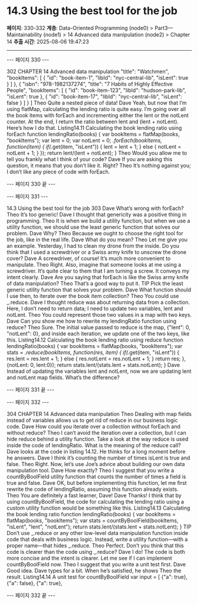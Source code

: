 # 14.3 Using the best tool for the job

**페이지**: 330-332
**계층**: Data-Oriented Programming (node0) > Part3—Maintainability (node1) > 14 Advanced data manipulation (node2) > Chapter 14
**추출 시간**: 2025-08-06 19:47:23

---


--- 페이지 330 ---

302 CHAPTER 14 Advanced data manipulation
"title": "Watchmen",
"bookItems": [
{
"id": "book-item-1",
"libId": "nyc-central-lib",
"isLent": true
}
]
},
{
"isbn": "978-1982137274",
"title": "7 Habits of Highly Effective People",
"bookItems": [
{
"id": "book-item-123",
"libId": "hudson-park-lib",
"isLent": true
},
{
"id": "book-item-17",
"libId": "nyc-central-lib",
"isLent": false
}
]
}
]
Theo Quite a nested piece of data!
Dave Yeah, but now that I’m using flatMap, calculating the lending ratio is quite
easy. I’m going over all the book items with forEach and incrementing either
the lent or the notLent counter. At the end, I return the ratio between lent
and (lent + notLent). Here’s how I do that.
Listing14.11 Calculating the book lending ratio using forEach
function lendingRatio(books) {
var bookItems = flatMap(books, "bookItems");
var lent = 0;
var notLent = 0;
_.forEach(bookItems, function(item) {
if(_.get(item, "isLent")) {
lent = lent + 1;
} else {
notLent = notLent + 1;
}
});
return lent/(lent + notLent);
}
Theo Would you allow me to tell you frankly what I think of your code?
Dave If you are asking this question, it means that you don’t like it. Right?
Theo It’s nothing against you; I don’t like any piece of code with forEach.

--- 페이지 330 끝 ---


--- 페이지 331 ---

14.3 Using the best tool for the job 303
Dave What’s wrong with forEach?
Theo It’s too generic!
Dave I thought that genericity was a positive thing in programming.
Theo It is when we build a utility function, but when we use a utility function, we
should use the least generic function that solves our problem.
Dave Why?
Theo Because we ought to choose the right tool for the job, like in the real life.
Dave What do you mean?
Theo Let me give you an example. Yesterday, I had to clean my drone from the
inside. Do you think that I used a screwdriver or a Swiss army knife to unscrew
the drone cover?
Dave A screwdriver, of course! It’s much more convenient to manipulate.
Theo Right. Also, imagine that someone looks at me using a screwdriver. It’s quite
clear to them that I am turning a screw. It conveys my intent clearly.
Dave Are you saying that forEach is like the Swiss army knife of data manipulation?
Theo That’s a good way to put it.
TIP Pick the least generic utility function that solves your problem.
Dave What function should I use then, to iterate over the book item collection?
Theo You could use _.reduce.
Dave I thought reduce was about returning data from a collection. Here, I don’t
need to return data; I need to update two variables, lent and notLent.
Theo You could represent those two values in a map with two keys.
Dave Can you show me how to rewrite my lendingRatio function using reduce?
Theo Sure. The initial value passed to reduce is the map, {"lent": 0, "notLent": 0},
and inside each iteration, we update one of the two keys, like this.
Listing14.12 Calculating the book lending ratio using reduce
function lendingRatio(books) {
var bookItems = flatMap(books, "bookItems");
var stats = _.reduce(bookItems, function(res, item) {
if(_.get(item, "isLent")) {
res.lent = res.lent + 1;
} else {
res.notLent = res.notLent + 1;
}
return res;
}, {notLent: 0, lent:0});
return stats.lent/(stats.lent + stats.notLent);
}
Dave Instead of updating the variables lent and notLent, now we are updating lent
and notLent map fields. What’s the difference?

--- 페이지 331 끝 ---


--- 페이지 332 ---

304 CHAPTER 14 Advanced data manipulation
Theo Dealing with map fields instead of variables allows us to get rid of reduce in
our business logic code.
Dave How could you iterate over a collection without forEach and without reduce?
Theo I can’t avoid the iteration over a collection, but I can hide reduce behind a
utility function. Take a look at the way reduce is used inside the code of
lendingRatio. What is the meaning of the reduce call?
Dave looks at the code in listing 14.12. He thinks for a long moment before he answers.
Dave I think it’s counting the number of times isLent is true and false.
Theo Right. Now, let’s use Joe’s advice about building our own data manipulation
tool.
Dave How exactly?
Theo I suggest that you write a countByBoolField utility function that counts the
number of times a field is true and false.
Dave OK, but before implementing this function, let me first rewrite the code of
lendingRatio, assuming this function already exists.
Theo You are definitely a fast learner, Dave!
Dave Thanks! I think that by using countByBoolField, the code for calculating the
lending ratio using a custom utility function would be something like this.
Listing14.13 Calculating the book lending ratio
function lendingRatio(books) {
var bookItems = flatMap(books, "bookItems");
var stats = countByBoolField(bookItems, "isLent", "lent", "notLent");
return stats.lent/(stats.lent + stats.notLent);
}
TIP Don’t use _.reduce or any other low-level data manipulation function inside
code that deals with business logic. Instead, write a utility function—with a proper
name—that hides _.reduce.
Theo Perfect. Don’t you think that this code is clearer than the code using _.reduce?
Dave I do! The code is both more concise and the intent is clearer. Let me see if I
can implement countByBoolField now.
Theo I suggest that you write a unit test first.
Dave Good idea.
Dave types for a bit. When he’s satisfied, he shows Theo the result.
Listing14.14 A unit test for countByBoolField
var input = [
{"a": true},
{"a": false},
{"a": true},

--- 페이지 332 끝 ---
